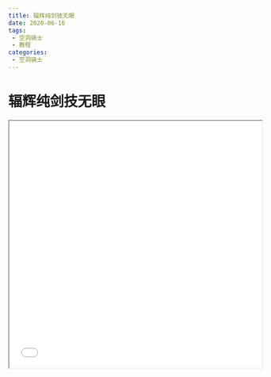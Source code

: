 ```yaml
---
title: 辐辉纯剑技无眼
date: 2020-06-16
tags:
 - 空洞骑士
 - 教程
categories:
 - 空洞骑士
---
```


# 辐辉纯剑技无眼

<iframe height=498 width=510 src="asset/hollow_knight_2020-07-14_13-29-54-298.mp4"></iframe>
